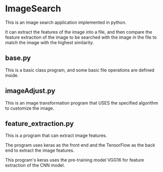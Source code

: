 # ImageSearch
This is an image search application implemented in python. 

It can extract the features of the image into a file, and then compare the feature extraction of the image to be searched with the image in the file to match the image with the highest similarity.

## base.py
This is a basic class program, and some basic file operations are defined inside.



## imageAdjust.py
This is an image transformation program that USES the specified algorithm to customize the image.



## feature_extraction.py
This is a program that can extract image features.

The program uses keras as the front end and the TensorFlow as the back end to extract the image features.

This program's keras uses the pre-training model VGG16 for feature extraction of the CNN model.







